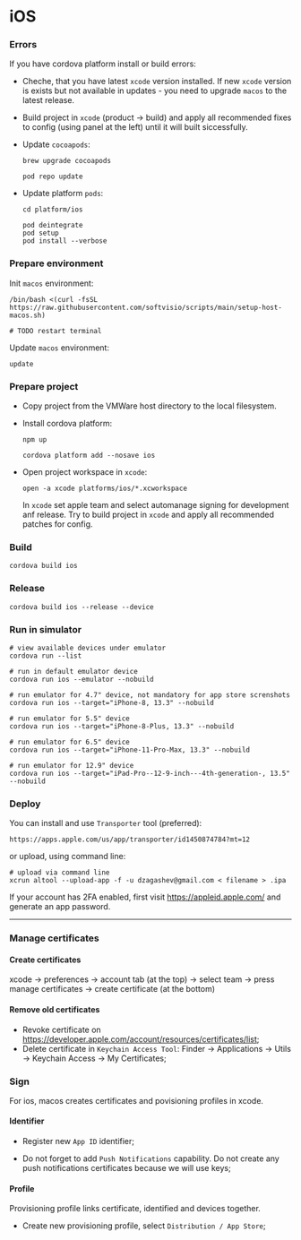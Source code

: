 # iOS

### Errors

If you have cordova platform install or build errors:

-   Cheche, that you have latest `xcode` version installed. If new `xcode` version is exists but not available in updates - you need to upgrade `macos` to the latest release.

-   Build project in `xcode` (product -> build) and apply all recommended fixes to config (using panel at the left) until it will built siccessfully.

-   Update `cocoapods`:

    ```shell
    brew upgrade cocoapods

    pod repo update
    ```

-   Update platform `pods`:

    ```shell
    cd platform/ios

    pod deintegrate
    pod setup
    pod install --verbose
    ```

### Prepare environment

Init `macos` environment:

```shell
/bin/bash <(curl -fsSL https://raw.githubusercontent.com/softvisio/scripts/main/setup-host-macos.sh)

# TODO restart terminal
```

Update `macos` environment:

```shell
update
```

### Prepare project

-   Copy project from the VMWare host directory to the local filesystem.

-   Install cordova platform:

    ```shell
    npm up

    cordova platform add --nosave ios
    ```

-   Open project workspace in `xcode`:

    ```shell
    open -a xcode platforms/ios/*.xcworkspace
    ```

    In `xcode` set apple team and select automanage signing for development anf release. Try to build project in `xcode` and apply all recommended patches for config.

### Build

```shell
cordova build ios
```

### Release

```shell
cordova build ios --release --device
```

### Run in simulator

```shell
# view available devices under emulator
cordova run --list

# run in default emulator device
cordova run ios --emulator --nobuild

# run emulator for 4.7" device, not mandatory for app store screnshots
cordova run ios --target="iPhone-8, 13.3" --nobuild

# run emulator for 5.5" device
cordova run ios --target="iPhone-8-Plus, 13.3" --nobuild

# run emulator for 6.5" device
cordova run ios --target="iPhone-11-Pro-Max, 13.3" --nobuild

# run emulator for 12.9" device
cordova run ios --target="iPad-Pro--12-9-inch---4th-generation-, 13.5" --nobuild
```

### Deploy

You can install and use `Transporter` tool (preferred):

```text
https://apps.apple.com/us/app/transporter/id1450874784?mt=12
```

or upload, using command line:

```shell
# upload via command line
xcrun altool --upload-app -f -u dzagashev@gmail.com < filename > .ipa
```

If your account has 2FA enabled, first visit <https://appleid.apple.com/> and generate an app password.

---

### Manage certificates

#### Create certificates

xcode -> preferences -> account tab (at the top) -> select team -> press manage certificates -> create certificate (at the bottom)

#### Remove old certificates

-   Revoke certificate on <https://developer.apple.com/account/resources/certificates/list>;
-   Delete certificate in `Keychain Access Tool`: Finder -> Applications -> Utils -> Keychain Access -> My Certificates;

### Sign

For ios, macos creates certificates and povisioning profiles in xcode.

#### Identifier

-   Register new `App ID` identifier;

-   Do not forget to add `Push Notifications` capability. Do not create any push notifications certificates because we will use keys;

#### Profile

Provisioning profile links certificate, identified and devices together.

-   Create new provisioning profile, select `Distribution / App Store`;
